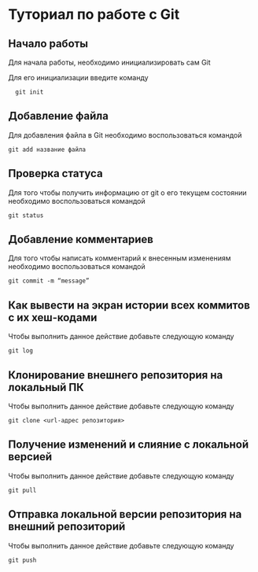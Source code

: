 # Туториал по работе с Git

## Начало работы

Для начала работы, необходимо инициализировать сам Git

Для его инициализации введите команду 

```
  git init
```

## Добавление файла

Для добавления файла в Git необходимо воспользоваться командой 

```
git add название файла
```

## Проверка статуса

Для того чтобы получить информацию от git о его текущем состоянии необходимо воспользоваться командой 

```
git status
```

## Добавление комментариев

Для того чтобы написать комментарий к внесенным изменениям необходимо воспользоваться командой 

```
git commit -m “message”
```

## Как вывести на экран истории всех коммитов с их хеш-кодами

Чтобы выполнить данное действие добавьте следующую команду

```
git log
```

## Клонирование внешнего репозитория на локальный ПК

Чтобы выполнить данное действие добавьте следующую команду

```
git clone <url-адрес репозитория>
```

## Получение изменений и слияние с локальной версией

Чтобы выполнить данное действие добавьте следующую команду

```
git pull
```

## Отправка локальной версии репозитория на внешний репозиторий

Чтобы выполнить данное действие добавьте следующую команду

```
git push
```